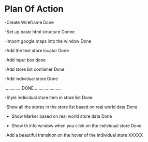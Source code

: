 # Plan Of Action
 -Create Wireframe Done

 -Set up basic html structure Donne

 -Import google maps into the window Done

 -Add the text store locator Done

 -Add input box done

 -Add store list container Done

 -Add individual store Done

 ..............DONE.......................
 
 -Style individual store item in store list Done

 -Show all the stores in the store list based on real world data Done

 - Show Marker based on real world store data Done

 - Show th info window when you click on the individual store Done

 -Add a beautiful transition on the hover of the individual store  XXXXX




